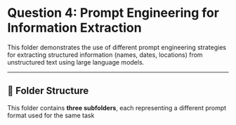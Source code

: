 # Question 4: Prompt Engineering for Information Extraction

This folder demonstrates the use of different prompt engineering strategies for extracting structured information (names, dates, locations) from unstructured text using large language models.

---

## 📂 Folder Structure

This folder contains **three subfolders**, each representing a different prompt format used for the same task
